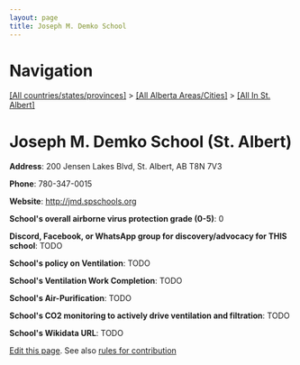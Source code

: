 ```yaml
---
layout: page
title: Joseph M. Demko School
---
```

# Navigation

[[All countries/states/provinces]](../../..) > [[All Alberta Areas/Cities]](../..) > [[All In St. Albert]](..)

# Joseph M. Demko School (St. Albert)

**Address**: 200 Jensen Lakes Blvd, St. Albert, AB T8N 7V3

**Phone**: 780-347-0015

**Website**: <http://jmd.spschools.org>

**School's overall airborne virus protection grade (0-5)**: 0

**Discord, Facebook, or WhatsApp group for discovery/advocacy for THIS school**: TODO

**School's policy on Ventilation**: TODO

**School's Ventilation Work Completion**: TODO

**School's Air-Purification**: TODO

**School's CO2 monitoring to actively drive ventilation and filtration**: TODO

**School's Wikidata URL**: TODO


[Edit this page](https://github.com/ventilate-schools/AB/edit/main/./St._Albert/Joseph_M._Demko_School.md). See also [rules for contribution](../../../contribution-rules/)